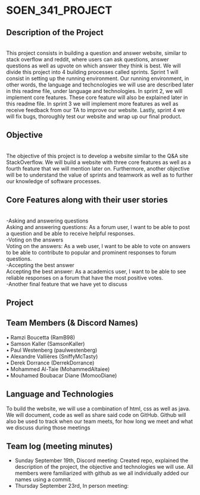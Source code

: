 # SOEN_341_PROJECT

<head>
<h2>Description of the Project</h2><br/>
</head>
This project consists in building a question and answer website, similar to stack overflow and reddit, where users can ask questions, answer questions as well as upvote on which answer they think is best. We will divide this project into 4 building processes called sprints. Sprint 1 will consist in setting up the running environment. Our running environment, in other words, the language and techcnologies we will use are described later in this readme file, under language and technologies. In sprint 2, we will implement core features. These core feature will also be explained later in this readme file. In sprint 3 we will implement more features as well as receive feedback from our TA to improve our website. Lastly, sprint 4 we will fix bugs, thoroughly test our website and wrap up our final product.

<h2>Objective</h2> <br/>
The objective of this project is to develop a website similar to the Q&A site StackOverflow.  We will build a website with three core features as well as a fourth feature that we will mention later on. Furthermore, another objective will be to understand the value of sprints and teamwork as well as to further our knowledge of software processes.

<h2>Core Features along with their user stories</h2><br/>
-Asking and answering questions<br/>
    Asking and answering questions: As a forum user, I want to be able to post a question and be able to receive helpful responses. <br/>
-Voting on the answers<br/>
    Voting on the answers: As a web user, I want to be able to vote on answers to be able to contribute to popular and prominent responses to forum questions.<br/>
-Accepting the best answer<br/>
    Accepting the best answer: As a academics user, I want to be able to see reliable responses on a forum that have the most positive votes.<br/>
-Another final feature that we have yet to discuss <br/>

<h2>Project</h2>


<h2>Team Members (& Discord Names)</h2>

• Ramzi Boucetta (RamB98)<br/>
• Samson Kaller (SamsonKaller)<br/>
• Paul Westenberg (paulwestenberg)<br/>
• Alexandre Vallières (SniffyMcTasty)<br/>
• Derek Dorrance (DerrekDorrance)<br/>
• Mohammed Al-Taie (MohammedAltaiee)<br/>
• Mouhamed Boubacar Diane (MomooDiane)<br/>


<h2>Language and Technologies</h2>

To build the website, we will use a combination of html, css as well as java. We will document, code as well as share said code on GitHub. Github will also be used to track when our team meets, for how long we meet and what we discuss during those meetings


<h2>Team log (meeting minutes)</h2>

- Sunday September 19th, Discord meeting:
    Created repo, explained the description of the project, the objective and technologies we will use. All members were familiarized with github as we all individually added our names using a commit. 
- Thursday September 23rd, In person meeting:

